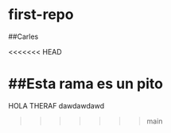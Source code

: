 # first-repo

##Carles

<<<<<<< HEAD

##Esta rama es un pito
=======
HOLA THERAF
dawdawdawd
>>>>>>> main
